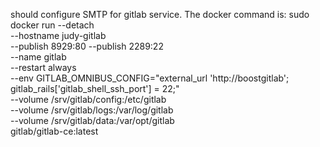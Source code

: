 should configure SMTP for gitlab service.
The docker command is:
sudo docker run --detach \
    --hostname judy-gitlab \
    --publish 8929:80 --publish 2289:22 \
    --name gitlab \
    --restart always \
    --env GITLAB_OMNIBUS_CONFIG="external_url 'http://boostgitlab'; gitlab_rails['gitlab_shell_ssh_port'] = 22;" \
    --volume /srv/gitlab/config:/etc/gitlab \
    --volume /srv/gitlab/logs:/var/log/gitlab \
    --volume /srv/gitlab/data:/var/opt/gitlab \
    gitlab/gitlab-ce:latest
